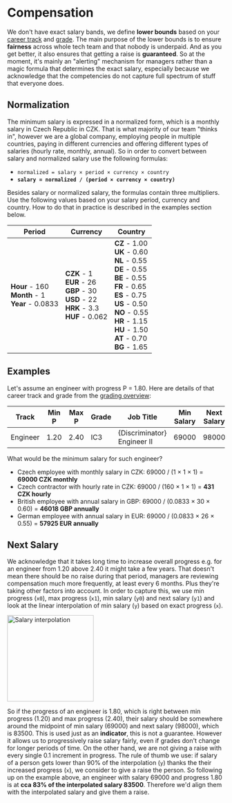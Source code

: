 # Compensation

We don't have exact salary bands, we define **lower bounds** based on your [career track](career-tracks/readme.md) and [grade](grades.md). The main purpose of the lower bounds is to ensure **fairness** across whole tech team and that nobody is underpaid. And as you get better, it also ensures that getting a raise is **guaranteed**. So at the moment, it's mainly an "alerting" mechanism for managers rather than a magic formula that determines the exact salary, especially because we acknowledge that the competencies do not capture full spectrum of stuff that everyone does.

## Normalization

The minimum salary is expressed in a normalized form, which is a monthly salary in Czech Republic in CZK. That is what majority of our team "thinks in", however we are a global company, employing people in multiple countries, paying in different currencies and offering different types of salaries (hourly rate, monthly, annual). So in order to convert between salary and normalized salary use the following formulas:

- `normalized = salary × period × currency × country`
- **`salary = normalized / (period × currency × country)`**

Besides salary or normalized salary, the formulas contain three multipliers. Use the following values based on your salary period, currency and country. How to do that in practice is described in the examples section below.

| Period | Currency | Country |
|--------|----------|---------|
| **Hour** - 160<br/> **Month** - 1 <br/>**Year** - 0.0833 | **CZK** - 1<br/> **EUR** - 26<br/> **GBP** - 30<br/> **USD** - 22<br/> **HRK** - 3.3<br/> **HUF** - 0.062 | **CZ** - 1.00<br/> **UK** - 0.60<br/> **NL** - 0.55<br/> **DE** - 0.55<br/> **BE** - 0.55<br/> **FR** - 0.65<br/> **ES** - 0.75<br/> **US** - 0.50<br/> **NO** - 0.55<br/> **HR** - 1.15<br/> **HU** - 1.50<br/> **AT** - 0.70<br/> **BG** - 1.65 |

## Examples

Let's assume an engineer with progress P = 1.80. Here are details of that career track and grade from the [grading overview](grades.md):

| Track    | Min P | Max P | Grade | Job Title                   | Min Salary | Next Salary |
|----------|-------|-------|-------|-----------------------------|------------|-------------|
| Engineer | 1.20  | 2.40  | IC3   | {Discriminator} Engineer II | 69000      | 98000       |

What would be the minimum salary for such engineer?

- Czech employee with monthly salary in CZK: 69000 / (1 × 1 × 1) = **69000 CZK monthly**
- Czech contractor with hourly rate in CZK: 69000 / (160 × 1 × 1) = **431 CZK hourly**
- British employee with annual salary in GBP: 69000 / (0.0833 × 30 × 0.60) = **46018 GBP annually**
- German employee with annual salary in EUR: 69000 / (0.0833 × 26 × 0.55) = **57925 EUR annually**

## Next Salary

We acknowledge that it takes long time to increase overall progress e.g. for an engineer from 1.20 above 2.40 it might take a few years. That doesn't mean there should be no raise during that period, managers are reviewing compensation much more frequently, at least every 6 months. Plus they're taking other factors into account. In order to capture this, we use min progress (`x0`), max progress (`x1`), min salary (`y0`) and next salary (`y1`) and look at the linear interpolation of min salary (`y`) based on exact progress (`x`). 

<img alt="Salary interpolation" height="200px" src="https://user-images.githubusercontent.com/435787/131226550-929f09fa-0272-45de-b9f2-fa3d7df6e321.png">

So if the progress of an engineer is 1.80, which is right between min progress (1.20) and max progress (2.40), their salary should be somewhere around the midpoint of min salary (69000) and next salary (98000), which is 83500. This is used just as an **indicator**, this is not a guarantee. However it allows us to progressively raise salary fairly, even if grades don't change for longer periods of time. On the other hand, we are not giving a raise with every single 0.1 increment in progress. The rule of thumb we use: if salary of a person gets lower than 90% of the interpolation (`y`) thanks the their increased progress (`x`), we consider to give a raise the person. So following up on the example above, an engineer with salary 69000 and progress 1.80 is at **cca 83% of the interpolated salary 83500**. Therefore we'd align them with the interpolated salary and give them a raise. 
